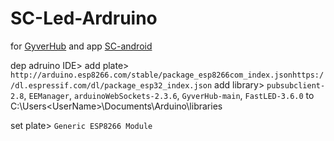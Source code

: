 # SC-Led-Ardruino

for [GyverHub](https://github.com/GyverLibs/GyverHub/) and app [SC-android](https://play.google.com/store/apps/details?id=sc.denishik.ru)

dep adruino IDE>
add plate> `http://arduino.esp8266.com/stable/package_esp8266com_index.jsonhttps://dl.espressif.com/dl/package_esp32_index.json`
add library> `pubsubclient-2.8`, `EEManager`, `arduinoWebSockets-2.3.6`, `GyverHub-main`, `FastLED-3.6.0` to C:\Users\<UserName>\Documents\Arduino\libraries

set plate> `Generic ESP8266 Module`
